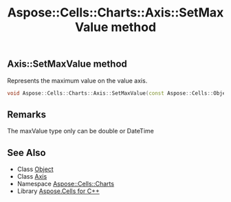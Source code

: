 ﻿---
title: Aspose::Cells::Charts::Axis::SetMaxValue method
linktitle: SetMaxValue
second_title: Aspose.Cells for C++ API Reference
description: 'Aspose::Cells::Charts::Axis::SetMaxValue method. Represents the maximum value on the value axis in C++.'
type: docs
weight: 1400
url: /cpp/aspose.cells.charts/axis/setmaxvalue/
---
## Axis::SetMaxValue method


Represents the maximum value on the value axis.

```cpp
void Aspose::Cells::Charts::Axis::SetMaxValue(const Aspose::Cells::Object &value)
```

## Remarks


The maxValue type only can be double or DateTime 
## See Also

* Class [Object](../../../aspose.cells/object/)
* Class [Axis](../)
* Namespace [Aspose::Cells::Charts](../../)
* Library [Aspose.Cells for C++](../../../)
